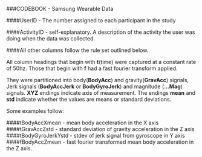 ###CODEBOOK - Samsung Wearable Data

####UserID - The number assigned to each participant in the study

####ActivityID - self-explanatory. A description of the activity the user was doing when the data was collected.

####All other columns follow the rule set outlined below.

All column headings that begin with __t__(time) were captured at a constant rate of 50hz. 
Those that begin with __f__ had a fast fourier transform applied.

They were partitioned into body(__BodyAcc__) and gravity(__GravAcc__) signals, Jerk signals (__BodyAccJerk__ or __BodyGyroJerk__) and magnitude (__...Mag__) signals. 
__XYZ__ endings indicate axis of measurement.
The endings __mean__ and __std__ indicate whether the values are means or standard deviations.

Some examples follow:

####tBodyAccXmean - mean body acceleration in the X axis
####tGravAccZstd - standard deviation of gravity acceleration in the Z axis
####tBodyGyroJerkYstd - stdev of jerk signal from gyroscope in Y axis
####fBodyAccZmean - fast fourier transformed mean body acceleration in the Z axis.

